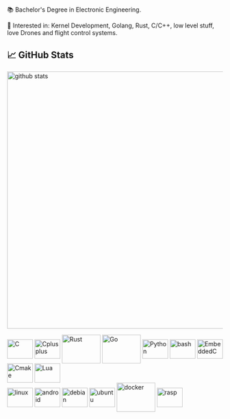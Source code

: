   :books: Bachelor's Degree in Electronic Engineering.

   :pushpin: Interested in: Kernel Development, Golang, Rust, C/C++, low level stuff, love Drones and flight control systems.
   
## &#x1f4c8; GitHub Stats
[<img style="width:auto; height:600px" align="center" alt="github stats" src="https://gist.githubusercontent.com/locnnil/2fab04342130c0bd90e9fe6aaf7c9a4a/raw/a0d15b1de0efd8c68f0ef855af4d0da8d6a32754/general.svg">](#)

<div style="display: inline_block">
  <img align="center" alt="C" height="45" width="60" src="https://cdn.jsdelivr.net/gh/devicons/devicon/icons/c/c-original.svg"/>
  <img align="center" alt="Cplusplus" height="45" width="60" src="https://cdn.jsdelivr.net/gh/devicons/devicon/icons/cplusplus/cplusplus-original.svg"/>
  <img align="center" alt="Rust" height="67.5" width="90" src="https://cdn.jsdelivr.net/gh/devicons/devicon/icons/rust/rust-plain.svg"/>
  <img align="center" alt="Go" height="67.5" width="90" src="https://cdn.jsdelivr.net/gh/devicons/devicon/icons/go/go-original-wordmark.svg"/>
  <img align="center" alt="Python" height="45" width="60" src="https://cdn.jsdelivr.net/gh/devicons/devicon/icons/python/python-original.svg"/>
  <img align="center" alt="bash"  height="45" width="60" src="https://cdn.jsdelivr.net/gh/devicons/devicon/icons/bash/bash-original.svg"/>
  <img align="center" alt="EmbeddedC" height="45" width="60" src="https://cdn.jsdelivr.net/gh/devicons/devicon/icons/embeddedc/embeddedc-original.svg"/>
  <img align="center" alt="Cmake" height="45" width="60" src="https://cdn.jsdelivr.net/gh/devicons/devicon/icons/cmake/cmake-original.svg"/>
  <img align="center" alt="Lua" height="45" width="60" src="https://cdn.jsdelivr.net/gh/devicons/devicon/icons/lua/lua-plain-wordmark.svg" />        

  <br />
  <img align="center" alt="linux"  height="45" width="60" src="https://icongr.am/devicon/linux-original.svg"></img>
  <img align="center" alt="android"  height="45" width="60" src="https://cdn.jsdelivr.net/gh/devicons/devicon/icons/android/android-original.svg"></img>
  <img align="center" alt="debian"  height="45" width="60" src="https://cdn.jsdelivr.net/gh/devicons/devicon/icons/debian/debian-original.svg"></img>
  <img align="center" alt="ubuntu"  height="45" width="60" src="https://cdn.jsdelivr.net/gh/devicons/devicon/icons/ubuntu/ubuntu-plain.svg"></img>
  <img align="center" alt="docker"  height="67.5" width="90" src="https://cdn.jsdelivr.net/gh/devicons/devicon/icons/docker/docker-original.svg"></img>
  <img align="center" alt="rasp"  height="45" width="60" src="https://cdn.jsdelivr.net/gh/devicons/devicon/icons/raspberrypi/raspberrypi-original.svg"></img>
</div>
<!--Remeber to add a gif  here!-->
